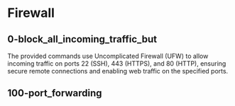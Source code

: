 # Firewall

## 0-block_all_incoming_traffic_but
The provided commands use Uncomplicated Firewall (UFW) to allow incoming traffic on ports 22 (SSH), 443 (HTTPS), and 80 (HTTP), ensuring secure remote connections and enabling web traffic on the specified ports.

## 100-port_forwarding
